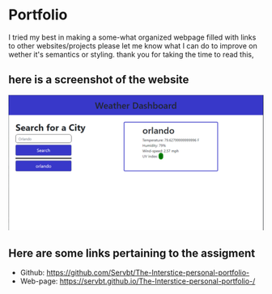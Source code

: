 # Portfolio 

I tried my best in making a some-what organized webpage filled with links to other websites/projects
please let me know what I can do to improve on wether it's semantics or styling. thank you for taking the time to read this,

## here is a screenshot of the website

![the website.](./assets/Images/Capture.PNG)


## Here are some links pertaining to the assigment

* Github: https://github.com/Servbt/The-Interstice-personal-portfolio-
* Web-page: https://servbt.github.io/The-Interstice-personal-portfolio-/


